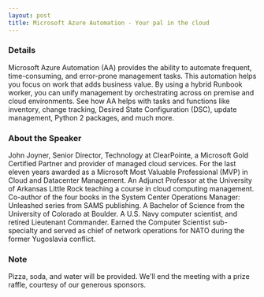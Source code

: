 ```yaml
---
layout: post
title: Microsoft Azure Automation - Your pal in the cloud
---
```


### Details
Microsoft Azure Automation (AA) provides the ability to automate frequent, time-consuming, and error-prone management tasks. This automation helps you focus on work that adds business value. By using a hybrid Runbook worker, you can unify management by orchestrating across on premise and cloud environments. See how AA helps with tasks and functions like inventory, change tracking, Desired State Configuration (DSC), update management, Python 2 packages, and much more.

### About the Speaker
John Joyner, Senior Director, Technology at ClearPointe, a Microsoft Gold Certified Partner and provider of managed cloud services. For the last eleven years awarded as a Microsoft Most Valuable Professional (MVP) in Cloud and Datacenter Management. An Adjunct Professor at the University of Arkansas Little Rock teaching a course in cloud computing management. Co-author of the four books in the System Center Operations Manager: Unleashed series from SAMS publishing. A Bachelor of Science from the University of Colorado at Boulder. A U.S. Navy computer scientist, and retired Lieutenant Commander. Earned the Computer Scientist sub-specialty and served as chief of network operations for NATO during the former Yugoslavia conflict.

### Note
Pizza, soda, and water will be provided. We'll end the meeting with a prize raffle, courtesy of our generous sponsors.
